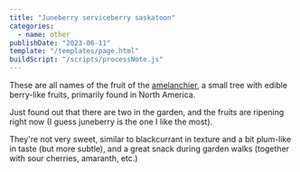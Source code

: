 ```yaml
---
title: "Juneberry serviceberry saskatoon"
categories:
  - name: other
publishDate: "2023-06-11"
template: "/templates/page.html"
buildScript: "/scripts/processNote.js"
---
```


These are all names of the fruit of the [amelanchier](https://en.wikipedia.org/wiki/Amelanchier), a small tree with edible berry-like fruits, primarily found in North America.

Just found out that there are two in the garden, and the fruits are ripening right now (I guess juneberry is the one I like the most).

They're not very sweet, similar to blackcurrant in texture and a bit plum-like in taste (but more subtle), and a great snack during garden walks (together with sour cherries, amaranth, etc.)
